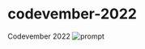 # codevember-2022
Codevember 2022
![prompt](https://user-images.githubusercontent.com/10234339/199636369-9236d95f-9285-4bd4-a1ad-3330a5c6021d.png)
